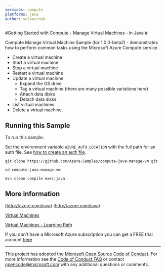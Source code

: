 ```yaml
---
services: compute
platforms: java
author: selvasingh
---
```


#Getting Started with Compute - Manage Virtual Machines - in Java #

Compute Manage Virtual Machine Sample (for 1.0.0-beta2) - demonstrates how to perform common tasks using the Microsoft Azure Compute service.

- Create a virtual machine
- Start a virtual machine
- Stop a virtual machine
- Restart a virtual machine
- Update a virtual machine
	- Expand the OS drive
	- Tag a virtual machine (there are many possible variations here)
	- Attach data disks
	- Detach data disks
- List virtual machines
- Delete a virtual machine.

## Running this Sample ##

To run this sample:

Set the environment variable `AZURE_AUTH_LOCATION` with the full path for an auth file. See [how to create an auth file](https://github.com/Azure/azure-sdk-for-java/blob/master/AUTH.md).

    git clone https://github.com/Azure-Samples/compute-java-manage-vm.git

    cd compute-java-manage-vm

    mvn clean compile exec:java

## More information ##

[http://azure.com/java] (http://azure.com/java)

[Virtual Machines](https://azure.microsoft.com/en-us/services/virtual-machines/)

[Virtual Machines - Learning Path](https://azure.microsoft.com/en-us/documentation/learning-paths/virtual-machines/)

If you don't have a Microsoft Azure subscription you can get a FREE trial account [here](http://go.microsoft.com/fwlink/?LinkId=330212)

---

This project has adopted the [Microsoft Open Source Code of Conduct](https://opensource.microsoft.com/codeofconduct/). For more information see the [Code of Conduct FAQ](https://opensource.microsoft.com/codeofconduct/faq/) or contact [opencode@microsoft.com](mailto:opencode@microsoft.com) with any additional questions or comments.
